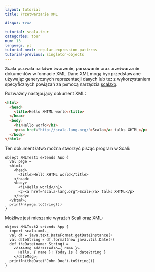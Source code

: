 ```yaml
---
layout: tutorial
title: Przetwarzanie XML

disqus: true

tutorial: scala-tour
categories: tour
num: 13
language: pl
tutorial-next: regular-expression-patterns
tutorial-previous: singleton-objects
---
```


Scala pozwala na łatwe tworzenie, parsowanie oraz przetwarzanie dokumentów w formacie XML. Dane XML mogą być przedstawiane używając generycznych reprezentacji danych lub też z wykorzystaniem specyficznych powiązań za pomocą narzędzia [scalaxb](http://scalaxb.org/).

Rozważmy następujący dokument XML:

```html
<html>
  <head>
    <title>Hello XHTML world</title>
  </head>
  <body>
    <h1>Hello world</h1>
    <p><a href="http://scala-lang.org/">Scala</a> talks XHTML</p>
  </body>
</html>
```

Ten dokument łatwo można stworzyć pisząc program w Scali:

```tut
object XMLTest1 extends App {
  val page = 
  <html>
    <head>
      <title>Hello XHTML world</title>
    </head>
    <body>
      <h1>Hello world</h1>
      <p><a href="scala-lang.org">Scala</a> talks XHTML</p>
    </body>
  </html>;
  println(page.toString())
}
```

Możliwe jest mieszanie wyrażeń Scali oraz XML:

```tut
object XMLTest2 extends App {
  import scala.xml._
  val df = java.text.DateFormat.getDateInstance()
  val dateString = df.format(new java.util.Date())
  def theDate(name: String) = 
    <dateMsg addressedTo={ name }>
      Hello, { name }! Today is { dateString }
    </dateMsg>;
  println(theDate("John Doe").toString())
}
```

